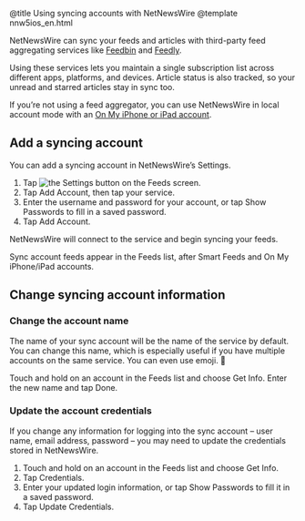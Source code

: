 @title Using syncing accounts with NetNewsWire
@template nnw5ios_en.html

NetNewsWire can sync your feeds and articles with third-party feed aggregating services like [Feedbin][] and [Feedly][].

Using these services lets you maintain a single subscription list across different apps, platforms, and devices. Article status is also tracked, so your unread and starred articles stay in sync too.

If you’re not using a feed aggregator, you can use NetNewsWire in local account mode with an [On My iPhone or iPad account](on-my-ios-device-account).

[feedbin]: https://feedbin.com/ "Feedbin"
[feedly]: https://feedly.com/i/welcome "Welcome to Feedly"



Add a syncing account
---------------------

You can add a syncing account in NetNewsWire’s Settings.

1. Tap <img src="../../../images/ios-icon-settings.png" alt="the Settings button" class="ios-inline-button-large" /> on the Feeds screen.
2. Tap Add Account, then tap your service.
3. Enter the username and password for your account, or tap Show Passwords to fill in a saved password.
4. Tap Add Account.

NetNewsWire will connect to the service and begin syncing your feeds.

Sync account feeds appear in the Feeds list, after Smart Feeds and On My iPhone/iPad accounts.


Change syncing account information
----------------------------------

### Change the account name

The name of your sync account will be the name of the service by default. You can change this name, which is especially useful if you have multiple accounts on the same service. You can even use emoji. 🐝

Touch and hold on an account in the Feeds list and choose Get Info. Enter the new name and tap Done.


### Update the account credentials

If you change any information for logging into the sync account – user name, email address, password – you may need to update the credentials stored in NetNewsWire.

1. Touch and hold on an account in the Feeds list and choose Get Info.
2. Tap Credentials.
3. Enter your updated login information, or tap Show Passwords to fill it in a saved password.
4. Tap Update Credentials.